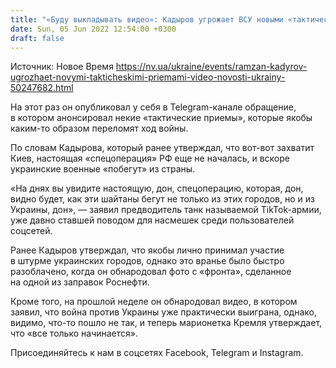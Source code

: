 ```yaml
---
title: "«Буду выкладывать видео»: Кадыров угрожает ВСУ новыми «тактическими приемами» — видео"
date: Sun, 05 Jun 2022 12:54:00 +0300
draft: false
---
```

Источник: Новое Время https://nv.ua/ukraine/events/ramzan-kadyrov-ugrozhaet-novymi-takticheskimi-priemami-video-novosti-ukrainy-50247682.html


На этот раз он опубликовал у себя в Telegram-канале обращение, в котором анонсировал некие «тактические приемы», которые якобы каким-то образом переломят ход войны.

По словам Кадырова, который ранее утверждал, что вот-вот захватит Киев, настоящая «спецоперация» РФ еще не началась, и вскоре украинские военные «побегут» из страны.

«На днях вы увидите настоящую, дон, спецоперацию, которая, дон, видно будет, как эти шайтаны бегут не только из этих городов, но и из Украины, дон», — заявил предводитель танк называемой TikTok-армии, уже давно ставшей поводом для насмешек среди пользователей соцсетей.

Ранее Кадыров утверждал, что якобы лично принимал участие в штурме украинских городов, однако это вранье было быстро разоблачено, когда он обнародовал фото с «фронта», сделанное на одной из заправок Роснефти.

Кроме того, на прошлой неделе он обнародовал видео, в котором заявил, что война против Украины уже практически выиграна, однако, видимо, что-то пошло не так, и теперь марионетка Кремля утверждает, что «все только начинается».

Присоединяйтесь к нам в соцсетях Facebook, Telegram и Instagram.
